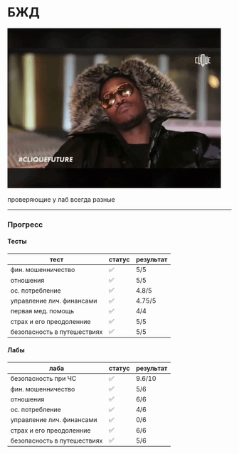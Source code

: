 # БЖД

![pic](https://github.com/bilyardvmetro/ITMO-System-Application-Software/blob/main/gifs/LifeSafetyReadme.gif)

проверяющие у лаб всегда разные

---

### Прогресс

#### Тесты

| тест                          | статус 			 | результат |
| ----------------------------- | ------------------ |-----------|
|  фин. мошенничество           | :white_check_mark: |   5/5     |
|  отношения                    | :white_check_mark: |   5/5     |
|  ос. потребление              | :white_check_mark: | 4.8/5     |
|  управление лич. финансами    | :white_check_mark: |4.75/5     |
|  первая мед. помощь           | :white_check_mark: |   4/4     |
|  страх и его преодоленние     | :white_check_mark: |   5/5     |
|  безопасность в путешествиях  | :white_check_mark: |   5/5     |


#### Лабы

| лаба                          | статус 			 | результат |
| ----------------------------- | ------------------ |-----------|
|  безопасность при ЧС          | :white_check_mark: |  9.6/10   |
|  фин. мошенничество           | :white_check_mark: |    5/6    |
|  отношения                    | :white_check_mark: |    6/6    |
|  ос. потребление              | :white_check_mark: |    4/6    |
|  управление лич. финансами    | :white_check_mark: |    0/6    |
|  страх и его преодоленние     | :white_check_mark: |    6/6    |
|  безопасность в путешествиях  | :white_check_mark: |    5/6    |
